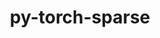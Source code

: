 ---
title: "py-torch-sparse"
layout: cache
categories: [package, develop]
meta: {"versions": ["0.6.18"], "compilers": ["apple-clang@=15.0.0", "gcc@=11.4.0"], "oss": ["ubuntu22.04", "ventura"], "platforms": ["darwin", "linux"], "targets": ["aarch64", "x86_64_v3"], "stacks": ["ml-darwin-aarch64-mps", "ml-linux-x86_64-cpu", "ml-linux-x86_64-cuda", "root"], "num_specs": 28, "num_specs_by_stack": {"root": 28, "ml-darwin-aarch64-mps": 5, "ml-linux-x86_64-cuda": 12, "ml-linux-x86_64-cpu": 11}}
spec_details: [{"hash": "ekp3obzfbhxxthk2n7tzk7zxaablnaus", "compiler": "apple-clang@=15.0.0", "versions": ["0.6.18"], "os": "ventura", "platform": "darwin", "target": "aarch64", "variants": ["build_system=python_pip"], "stacks": ["root", "ml-darwin-aarch64-mps"], "size": "-", "tarball": "https://binaries.spack.io/develop/build_cache/darwin-ventura-aarch64/apple-clang-15.0.0/py-torch-sparse-0.6.18/darwin-ventura-aarch64-apple-clang-15.0.0-py-torch-sparse-0.6.18-ekp3obzfbhxxthk2n7tzk7zxaablnaus.spack"}, {"hash": "6s6z53suxr7wae727h3cvlouwdzm4hvx", "compiler": "apple-clang@=15.0.0", "versions": ["0.6.18"], "os": "ventura", "platform": "darwin", "target": "aarch64", "variants": ["build_system=python_pip"], "stacks": ["root", "ml-darwin-aarch64-mps"], "size": "-", "tarball": "https://binaries.spack.io/develop/build_cache/darwin-ventura-aarch64/apple-clang-15.0.0/py-torch-sparse-0.6.18/darwin-ventura-aarch64-apple-clang-15.0.0-py-torch-sparse-0.6.18-6s6z53suxr7wae727h3cvlouwdzm4hvx.spack"}, {"hash": "ckqwg53epugnelfrrta3h42fb4xcjtqf", "compiler": "apple-clang@=15.0.0", "versions": ["0.6.18"], "os": "ventura", "platform": "darwin", "target": "aarch64", "variants": ["build_system=python_pip"], "stacks": ["root", "ml-darwin-aarch64-mps"], "size": "-", "tarball": "https://binaries.spack.io/develop/build_cache/darwin-ventura-aarch64/apple-clang-15.0.0/py-torch-sparse-0.6.18/darwin-ventura-aarch64-apple-clang-15.0.0-py-torch-sparse-0.6.18-ckqwg53epugnelfrrta3h42fb4xcjtqf.spack"}, {"hash": "iuwnxnvfogaz7i2ieh7q2nt53edztflj", "compiler": "apple-clang@=15.0.0", "versions": ["0.6.18"], "os": "ventura", "platform": "darwin", "target": "aarch64", "variants": ["build_system=python_pip"], "stacks": ["root", "ml-darwin-aarch64-mps"], "size": "-", "tarball": "https://binaries.spack.io/develop/build_cache/darwin-ventura-aarch64/apple-clang-15.0.0/py-torch-sparse-0.6.18/darwin-ventura-aarch64-apple-clang-15.0.0-py-torch-sparse-0.6.18-iuwnxnvfogaz7i2ieh7q2nt53edztflj.spack"}, {"hash": "gtbknq4nd7sqippq6pika56ko6jf4fbu", "compiler": "apple-clang@=15.0.0", "versions": ["0.6.18"], "os": "ventura", "platform": "darwin", "target": "aarch64", "variants": ["build_system=python_pip"], "stacks": ["root", "ml-darwin-aarch64-mps"], "size": "-", "tarball": "https://binaries.spack.io/develop/build_cache/darwin-ventura-aarch64/apple-clang-15.0.0/py-torch-sparse-0.6.18/darwin-ventura-aarch64-apple-clang-15.0.0-py-torch-sparse-0.6.18-gtbknq4nd7sqippq6pika56ko6jf4fbu.spack"}, {"hash": "2g4nngkk737uk522jls2pons6jvp6btf", "compiler": "gcc@=11.4.0", "versions": ["0.6.18"], "os": "ubuntu22.04", "platform": "linux", "target": "x86_64_v3", "variants": ["build_system=python_pip"], "stacks": ["root", "ml-linux-x86_64-cuda"], "size": "-", "tarball": "https://binaries.spack.io/develop/build_cache/linux-ubuntu22.04-x86_64_v3/gcc-11.4.0/py-torch-sparse-0.6.18/linux-ubuntu22.04-x86_64_v3-gcc-11.4.0-py-torch-sparse-0.6.18-2g4nngkk737uk522jls2pons6jvp6btf.spack"}, {"hash": "4utnm2kszqfn5kyv3w7jfjn5hfnlsytq", "compiler": "gcc@=11.4.0", "versions": ["0.6.18"], "os": "ubuntu22.04", "platform": "linux", "target": "x86_64_v3", "variants": ["build_system=python_pip"], "stacks": ["root", "ml-linux-x86_64-cpu"], "size": "-", "tarball": "https://binaries.spack.io/develop/build_cache/linux-ubuntu22.04-x86_64_v3/gcc-11.4.0/py-torch-sparse-0.6.18/linux-ubuntu22.04-x86_64_v3-gcc-11.4.0-py-torch-sparse-0.6.18-4utnm2kszqfn5kyv3w7jfjn5hfnlsytq.spack"}, {"hash": "3uyg4wy5qfsmlsbpzpongetqafn32bny", "compiler": "gcc@=11.4.0", "versions": ["0.6.18"], "os": "ubuntu22.04", "platform": "linux", "target": "x86_64_v3", "variants": ["build_system=python_pip"], "stacks": ["root", "ml-linux-x86_64-cpu"], "size": "-", "tarball": "https://binaries.spack.io/develop/build_cache/linux-ubuntu22.04-x86_64_v3/gcc-11.4.0/py-torch-sparse-0.6.18/linux-ubuntu22.04-x86_64_v3-gcc-11.4.0-py-torch-sparse-0.6.18-3uyg4wy5qfsmlsbpzpongetqafn32bny.spack"}, {"hash": "357xdzkay2gbptyxbbrdqerddtsg7wwr", "compiler": "gcc@=11.4.0", "versions": ["0.6.18"], "os": "ubuntu22.04", "platform": "linux", "target": "x86_64_v3", "variants": ["build_system=python_pip"], "stacks": ["root", "ml-linux-x86_64-cuda"], "size": "-", "tarball": "https://binaries.spack.io/develop/build_cache/linux-ubuntu22.04-x86_64_v3/gcc-11.4.0/py-torch-sparse-0.6.18/linux-ubuntu22.04-x86_64_v3-gcc-11.4.0-py-torch-sparse-0.6.18-357xdzkay2gbptyxbbrdqerddtsg7wwr.spack"}, {"hash": "ar7q25svazbvwvu7ibi3geaqus4lcabf", "compiler": "gcc@=11.4.0", "versions": ["0.6.18"], "os": "ubuntu22.04", "platform": "linux", "target": "x86_64_v3", "variants": ["build_system=python_pip"], "stacks": ["root", "ml-linux-x86_64-cpu"], "size": "-", "tarball": "https://binaries.spack.io/develop/build_cache/linux-ubuntu22.04-x86_64_v3/gcc-11.4.0/py-torch-sparse-0.6.18/linux-ubuntu22.04-x86_64_v3-gcc-11.4.0-py-torch-sparse-0.6.18-ar7q25svazbvwvu7ibi3geaqus4lcabf.spack"}, {"hash": "5dw2g6q2gxu3eg34r4ev7rtf7isjmawr", "compiler": "gcc@=11.4.0", "versions": ["0.6.18"], "os": "ubuntu22.04", "platform": "linux", "target": "x86_64_v3", "variants": ["build_system=python_pip"], "stacks": ["root", "ml-linux-x86_64-cuda"], "size": "-", "tarball": "https://binaries.spack.io/develop/build_cache/linux-ubuntu22.04-x86_64_v3/gcc-11.4.0/py-torch-sparse-0.6.18/linux-ubuntu22.04-x86_64_v3-gcc-11.4.0-py-torch-sparse-0.6.18-5dw2g6q2gxu3eg34r4ev7rtf7isjmawr.spack"}, {"hash": "7mwuzmmeng7sm4vriff66j6mjqafzmlm", "compiler": "gcc@=11.4.0", "versions": ["0.6.18"], "os": "ubuntu22.04", "platform": "linux", "target": "x86_64_v3", "variants": ["build_system=python_pip"], "stacks": ["root", "ml-linux-x86_64-cuda"], "size": "-", "tarball": "https://binaries.spack.io/develop/build_cache/linux-ubuntu22.04-x86_64_v3/gcc-11.4.0/py-torch-sparse-0.6.18/linux-ubuntu22.04-x86_64_v3-gcc-11.4.0-py-torch-sparse-0.6.18-7mwuzmmeng7sm4vriff66j6mjqafzmlm.spack"}, {"hash": "blggbr6lrx7hkbj7zc3frg4ymx4hgfbn", "compiler": "gcc@=11.4.0", "versions": ["0.6.18"], "os": "ubuntu22.04", "platform": "linux", "target": "x86_64_v3", "variants": ["build_system=python_pip"], "stacks": ["root", "ml-linux-x86_64-cpu"], "size": "-", "tarball": "https://binaries.spack.io/develop/build_cache/linux-ubuntu22.04-x86_64_v3/gcc-11.4.0/py-torch-sparse-0.6.18/linux-ubuntu22.04-x86_64_v3-gcc-11.4.0-py-torch-sparse-0.6.18-blggbr6lrx7hkbj7zc3frg4ymx4hgfbn.spack"}, {"hash": "5kdznrtvfjbwvhgmikont3fisb2zypy5", "compiler": "gcc@=11.4.0", "versions": ["0.6.18"], "os": "ubuntu22.04", "platform": "linux", "target": "x86_64_v3", "variants": ["build_system=python_pip"], "stacks": ["root", "ml-linux-x86_64-cuda"], "size": "-", "tarball": "https://binaries.spack.io/develop/build_cache/linux-ubuntu22.04-x86_64_v3/gcc-11.4.0/py-torch-sparse-0.6.18/linux-ubuntu22.04-x86_64_v3-gcc-11.4.0-py-torch-sparse-0.6.18-5kdznrtvfjbwvhgmikont3fisb2zypy5.spack"}, {"hash": "tpwhbsgvru45ibdnfao4wj6d2brzsv2q", "compiler": "gcc@=11.4.0", "versions": ["0.6.18"], "os": "ubuntu22.04", "platform": "linux", "target": "x86_64_v3", "variants": ["build_system=python_pip"], "stacks": ["root", "ml-linux-x86_64-cuda"], "size": "-", "tarball": "https://binaries.spack.io/develop/build_cache/linux-ubuntu22.04-x86_64_v3/gcc-11.4.0/py-torch-sparse-0.6.18/linux-ubuntu22.04-x86_64_v3-gcc-11.4.0-py-torch-sparse-0.6.18-tpwhbsgvru45ibdnfao4wj6d2brzsv2q.spack"}, {"hash": "eyef4nhaomxmp6tmmjhiknejfzdgezdh", "compiler": "gcc@=11.4.0", "versions": ["0.6.18"], "os": "ubuntu22.04", "platform": "linux", "target": "x86_64_v3", "variants": ["build_system=python_pip"], "stacks": ["root", "ml-linux-x86_64-cuda"], "size": "-", "tarball": "https://binaries.spack.io/develop/build_cache/linux-ubuntu22.04-x86_64_v3/gcc-11.4.0/py-torch-sparse-0.6.18/linux-ubuntu22.04-x86_64_v3-gcc-11.4.0-py-torch-sparse-0.6.18-eyef4nhaomxmp6tmmjhiknejfzdgezdh.spack"}, {"hash": "i7npwadeipx6o3x5whbyesnzatksse5m", "compiler": "gcc@=11.4.0", "versions": ["0.6.18"], "os": "ubuntu22.04", "platform": "linux", "target": "x86_64_v3", "variants": ["build_system=python_pip"], "stacks": ["root", "ml-linux-x86_64-cpu"], "size": "-", "tarball": "https://binaries.spack.io/develop/build_cache/linux-ubuntu22.04-x86_64_v3/gcc-11.4.0/py-torch-sparse-0.6.18/linux-ubuntu22.04-x86_64_v3-gcc-11.4.0-py-torch-sparse-0.6.18-i7npwadeipx6o3x5whbyesnzatksse5m.spack"}, {"hash": "dy2johhzri5i57ea2hu5lbyo2zmroi2d", "compiler": "gcc@=11.4.0", "versions": ["0.6.18"], "os": "ubuntu22.04", "platform": "linux", "target": "x86_64_v3", "variants": ["build_system=python_pip"], "stacks": ["root", "ml-linux-x86_64-cuda"], "size": "-", "tarball": "https://binaries.spack.io/develop/build_cache/linux-ubuntu22.04-x86_64_v3/gcc-11.4.0/py-torch-sparse-0.6.18/linux-ubuntu22.04-x86_64_v3-gcc-11.4.0-py-torch-sparse-0.6.18-dy2johhzri5i57ea2hu5lbyo2zmroi2d.spack"}, {"hash": "ndrdljfu2h33e57oodld5gjryzjtc7l7", "compiler": "gcc@=11.4.0", "versions": ["0.6.18"], "os": "ubuntu22.04", "platform": "linux", "target": "x86_64_v3", "variants": ["build_system=python_pip"], "stacks": ["root", "ml-linux-x86_64-cpu"], "size": "-", "tarball": "https://binaries.spack.io/develop/build_cache/linux-ubuntu22.04-x86_64_v3/gcc-11.4.0/py-torch-sparse-0.6.18/linux-ubuntu22.04-x86_64_v3-gcc-11.4.0-py-torch-sparse-0.6.18-ndrdljfu2h33e57oodld5gjryzjtc7l7.spack"}, {"hash": "tjrk2lowrvnoeylc6fz27yh23i3zf2xm", "compiler": "gcc@=11.4.0", "versions": ["0.6.18"], "os": "ubuntu22.04", "platform": "linux", "target": "x86_64_v3", "variants": ["build_system=python_pip"], "stacks": ["root", "ml-linux-x86_64-cuda"], "size": "-", "tarball": "https://binaries.spack.io/develop/build_cache/linux-ubuntu22.04-x86_64_v3/gcc-11.4.0/py-torch-sparse-0.6.18/linux-ubuntu22.04-x86_64_v3-gcc-11.4.0-py-torch-sparse-0.6.18-tjrk2lowrvnoeylc6fz27yh23i3zf2xm.spack"}, {"hash": "52ipgqjtmp6pdwyc7cpqkm42rqqjxcxa", "compiler": "gcc@=11.4.0", "versions": ["0.6.18"], "os": "ubuntu22.04", "platform": "linux", "target": "x86_64_v3", "variants": ["build_system=python_pip"], "stacks": ["root", "ml-linux-x86_64-cpu"], "size": "-", "tarball": "https://binaries.spack.io/develop/build_cache/linux-ubuntu22.04-x86_64_v3/gcc-11.4.0/py-torch-sparse-0.6.18/linux-ubuntu22.04-x86_64_v3-gcc-11.4.0-py-torch-sparse-0.6.18-52ipgqjtmp6pdwyc7cpqkm42rqqjxcxa.spack"}, {"hash": "m5z7yw3m5q6g2nvzmhpaq75ctnemsn62", "compiler": "gcc@=11.4.0", "versions": ["0.6.18"], "os": "ubuntu22.04", "platform": "linux", "target": "x86_64_v3", "variants": ["build_system=python_pip"], "stacks": ["root", "ml-linux-x86_64-cpu"], "size": "-", "tarball": "https://binaries.spack.io/develop/build_cache/linux-ubuntu22.04-x86_64_v3/gcc-11.4.0/py-torch-sparse-0.6.18/linux-ubuntu22.04-x86_64_v3-gcc-11.4.0-py-torch-sparse-0.6.18-m5z7yw3m5q6g2nvzmhpaq75ctnemsn62.spack"}, {"hash": "rx2nd37frdvj2lilhmryf66i37mdoswx", "compiler": "gcc@=11.4.0", "versions": ["0.6.18"], "os": "ubuntu22.04", "platform": "linux", "target": "x86_64_v3", "variants": ["build_system=python_pip"], "stacks": ["root", "ml-linux-x86_64-cuda"], "size": "-", "tarball": "https://binaries.spack.io/develop/build_cache/linux-ubuntu22.04-x86_64_v3/gcc-11.4.0/py-torch-sparse-0.6.18/linux-ubuntu22.04-x86_64_v3-gcc-11.4.0-py-torch-sparse-0.6.18-rx2nd37frdvj2lilhmryf66i37mdoswx.spack"}, {"hash": "j2xbl4aacizr65h53xfz7wc7tvcypvfx", "compiler": "gcc@=11.4.0", "versions": ["0.6.18"], "os": "ubuntu22.04", "platform": "linux", "target": "x86_64_v3", "variants": ["build_system=python_pip"], "stacks": ["root", "ml-linux-x86_64-cpu"], "size": "-", "tarball": "https://binaries.spack.io/develop/build_cache/linux-ubuntu22.04-x86_64_v3/gcc-11.4.0/py-torch-sparse-0.6.18/linux-ubuntu22.04-x86_64_v3-gcc-11.4.0-py-torch-sparse-0.6.18-j2xbl4aacizr65h53xfz7wc7tvcypvfx.spack"}, {"hash": "pg4dq34ugjd2ljoeycu4kwuanjc3meau", "compiler": "gcc@=11.4.0", "versions": ["0.6.18"], "os": "ubuntu22.04", "platform": "linux", "target": "x86_64_v3", "variants": ["build_system=python_pip"], "stacks": ["root", "ml-linux-x86_64-cpu"], "size": "-", "tarball": "https://binaries.spack.io/develop/build_cache/linux-ubuntu22.04-x86_64_v3/gcc-11.4.0/py-torch-sparse-0.6.18/linux-ubuntu22.04-x86_64_v3-gcc-11.4.0-py-torch-sparse-0.6.18-pg4dq34ugjd2ljoeycu4kwuanjc3meau.spack"}, {"hash": "olmixnmui66j3yqpwd3tkxyinrkxst7d", "compiler": "gcc@=11.4.0", "versions": ["0.6.18"], "os": "ubuntu22.04", "platform": "linux", "target": "x86_64_v3", "variants": ["build_system=python_pip"], "stacks": ["root", "ml-linux-x86_64-cpu"], "size": "-", "tarball": "https://binaries.spack.io/develop/build_cache/linux-ubuntu22.04-x86_64_v3/gcc-11.4.0/py-torch-sparse-0.6.18/linux-ubuntu22.04-x86_64_v3-gcc-11.4.0-py-torch-sparse-0.6.18-olmixnmui66j3yqpwd3tkxyinrkxst7d.spack"}, {"hash": "jll6xuiyrey646mu2g7cupglfr6fuj4u", "compiler": "gcc@=11.4.0", "versions": ["0.6.18"], "os": "ubuntu22.04", "platform": "linux", "target": "x86_64_v3", "variants": ["build_system=python_pip"], "stacks": ["root", "ml-linux-x86_64-cuda"], "size": "-", "tarball": "https://binaries.spack.io/develop/build_cache/linux-ubuntu22.04-x86_64_v3/gcc-11.4.0/py-torch-sparse-0.6.18/linux-ubuntu22.04-x86_64_v3-gcc-11.4.0-py-torch-sparse-0.6.18-jll6xuiyrey646mu2g7cupglfr6fuj4u.spack"}, {"hash": "y7dekdegl6izbz3f2nyl2n7f7ptagro3", "compiler": "gcc@=11.4.0", "versions": ["0.6.18"], "os": "ubuntu22.04", "platform": "linux", "target": "x86_64_v3", "variants": ["build_system=python_pip"], "stacks": ["root", "ml-linux-x86_64-cuda"], "size": "-", "tarball": "https://binaries.spack.io/develop/build_cache/linux-ubuntu22.04-x86_64_v3/gcc-11.4.0/py-torch-sparse-0.6.18/linux-ubuntu22.04-x86_64_v3-gcc-11.4.0-py-torch-sparse-0.6.18-y7dekdegl6izbz3f2nyl2n7f7ptagro3.spack"}]
---